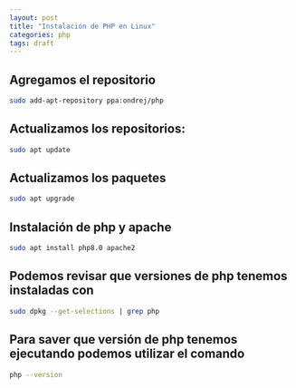 ```yaml
---
layout: post
title: "Instalación de PHP en Linux"
categories: php
tags: draft
---
```


## Agregamos el repositorio

```bash
sudo add-apt-repository ppa:ondrej/php
```

## Actualizamos los repositorios:

```bash
sudo apt update
```

## Actualizamos los paquetes

```bash
sudo apt upgrade
```

## Instalación de php y apache

```bash
sudo apt install php8.0 apache2
```

## Podemos revisar que versiones de php tenemos instaladas con

```bash
sudo dpkg --get-selections | grep php
```

## Para saver que versión de php tenemos ejecutando podemos utilizar el comando

```bash
php --version
```
